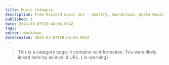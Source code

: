```yaml
---
title: Music Category
description: Free Discord music bot - Spotify, Soundcloud, Apple Music playback with Cakey Bot. Queue management and setup guide.
published: 1
date: 2024-03-07T20:44:06.034Z
tags: 
editor: markdown
dateCreated: 2024-03-07T20:44:04.965Z
---
```


> This is a category page. It contains no information. You were likely linked here by an invalid URL.
{.is-warning}